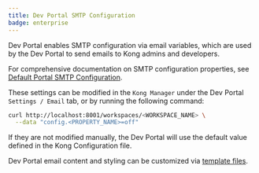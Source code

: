 ```yaml
---
title: Dev Portal SMTP Configuration
badge: enterprise
---
```


Dev Portal enables SMTP configuration via email variables, which are used by the Dev Portal to send emails to Kong admins and developers.

For comprehensive documentation on SMTP configuration properties, see [Default Portal SMTP Configuration](/gateway/{{page.kong_version}}/reference/configuration/#default-portal-smtp-configuration-section).

These settings can be modified in the `Kong Manager` under the Dev Portal `Settings / Email` tab, or by running the following command:

```bash
curl http://localhost:8001/workspaces/<WORKSPACE_NAME> \
  --data "config.<PROPERTY_NAME>=off"
```

If they are not modified manually, the Dev Portal will use the default value defined in the Kong Configuration file.

Dev Portal email content and styling can be customized via [template files](/gateway/{{page.kong_version}}/developer-portal/theme-customization/emails/).
